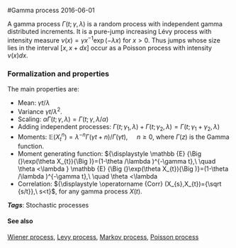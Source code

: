 
#Gamma process
2016-06-01

A gamma process ${\displaystyle \Gamma (t;\gamma ,\lambda )}$ is a random process with independent gamma distributed increments. It is a pure-jump increasing Lévy process with intensity measure ${\displaystyle \nu (x)=\gamma x^{-1}\exp(-\lambda x)}$ for $x > 0$. Thus jumps whose size lies in the interval ${\displaystyle [x,x+dx]}$ occur as a Poisson process with intensity ${\displaystyle \nu (x)dx}$.

### Formalization and properties

The main properties are:
* Mean: ${\displaystyle \gamma t/\lambda }$
* Variance ${\displaystyle \gamma t/\lambda ^{2}}$.
* Scaling: ${\displaystyle \alpha \Gamma (t;\gamma ,\lambda )=\Gamma (t;\gamma ,\lambda /\alpha )\,}$
* Adding independent processes: ${\displaystyle \Gamma (t;\gamma _{1},\lambda )+\Gamma (t;\gamma _{2},\lambda )=\Gamma (t;\gamma _{1}+\gamma _{2},\lambda )\,}$
* Moments: ${\displaystyle \mathbb {E} (X_{t}^{n})=\lambda ^{-n}\Gamma (\gamma t+n)/\Gamma (\gamma t),\ \quad n\geq 0}$, where ${\displaystyle \Gamma (z)}$ is the Gamma function.
* Moment generating function: ${\displaystyle \mathbb {E} {\Big (}\exp(\theta X_{t}){\Big )}=(1-\theta /\lambda )^{-\gamma t},\ \quad \theta <\lambda } \mathbb {E} {\Big (}\exp(\theta X_{t}){\Big )}=(1-\theta /\lambda )^{-\gamma t},\ \quad \theta <\lambda 
* Correlation: ${\displaystyle \operatorname {Corr} (X_{s},X_{t})={\sqrt {s/t}},\ s<t}$, for any gamma process ${\displaystyle X(t)}$.

***Tags***: Stochastic processes

#### See also
[Wiener process](/wiener_process), [Levy process](/levy_process), [Markov process](/markov_process), [Poisson process](/poisson_process)

